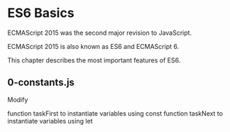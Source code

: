 # ES6 Basics
ECMAScript 2015 was the second major revision to JavaScript.

ECMAScript 2015 is also known as ES6 and ECMAScript 6.

This chapter describes the most important features of ES6.
## 0-constants.js
Modify

function taskFirst to instantiate variables using const
function taskNext to instantiate variables using let
